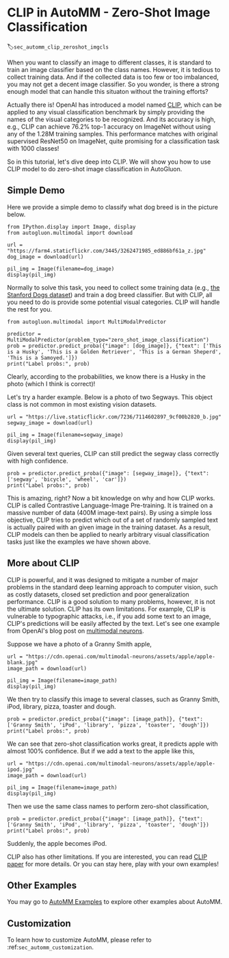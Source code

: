# CLIP in AutoMM - Zero-Shot Image Classification

:label:`sec_automm_clip_zeroshot_imgcls`

When you want to classify an image to different classes, it is standard to train an image classifier based on the class names. However, it is tedious to collect training data. And if the collected data is too few or too imbalanced, you may not get a decent image classifier. So you wonder, is there a strong enough model that can handle this situaton without the training efforts?

Actually there is! OpenAI has introduced a model named [CLIP](https://openai.com/blog/clip/), which can be applied to any visual classification benchmark by simply providing the names of the visual categories to be recognized. And its accuracy is high, e.g., CLIP can achieve 76.2% top-1 accuracy on ImageNet without using any of the 1.28M training samples. This performance matches with original supervised ResNet50 on ImageNet, quite promising for a classification task with 1000 classes!

So in this tutorial, let's dive deep into CLIP. We will show you how to use CLIP model to do zero-shot image classification in AutoGluon.

## Simple Demo

Here we provide a simple demo to classify what dog breed is in the picture below.

```{.python .input}
from IPython.display import Image, display
from autogluon.multimodal import download

url = "https://farm4.staticflickr.com/3445/3262471985_ed886bf61a_z.jpg"
dog_image = download(url)

pil_img = Image(filename=dog_image)
display(pil_img)
```

Normally to solve this task, you need to collect some training data (e.g., [the Stanford Dogs dataset](http://vision.stanford.edu/aditya86/ImageNetDogs/)) and train a dog breed classifier. But with CLIP, all you need to do is provide some potential visual categories. CLIP will handle the rest for you.

```{.python .input}
from autogluon.multimodal import MultiModalPredictor

predictor = MultiModalPredictor(problem_type="zero_shot_image_classification")
prob = predictor.predict_proba({"image": [dog_image]}, {"text": ['This is a Husky', 'This is a Golden Retriever', 'This is a German Sheperd', 'This is a Samoyed.']})
print("Label probs:", prob)
```

Clearly, according to the probabilities, we know there is a Husky in the photo (which I think is correct)!

Let's try a harder example. Below is a photo of two Segways. This object class is not common in most existing vision datasets.

```{.python .input}
url = "https://live.staticflickr.com/7236/7114602897_9cf00b2820_b.jpg"
segway_image = download(url)

pil_img = Image(filename=segway_image)
display(pil_img)
```

Given several text queries, CLIP can still predict the segway class correctly with high confidence.

```{.python .input}
prob = predictor.predict_proba({"image": [segway_image]}, {"text": ['segway', 'bicycle', 'wheel', 'car']})
print("Label probs:", prob)
```

This is amazing, right? Now a bit knowledge on why and how CLIP works. CLIP is called Contrastive Language-Image Pre-training. It is trained on a massive number of data (400M image-text pairs). By using a simple loss objective, CLIP tries to predict which out of a set of randomly sampled text is actually paired with an given image in the training dataset. As a result, CLIP models can then be applied to nearly arbitrary visual classification tasks just like the examples we have shown above.

## More about CLIP

CLIP is powerful, and it was designed to mitigate a number of major problems in the standard deep learning approach to computer vision, such as costly datasets, closed set prediction and poor generalization performance. CLIP is a good solution to many problems, however, it is not the ultimate solution. CLIP has its own limitations. For example, CLIP is vulnerable to typographic attacks, i.e., if you add some text to an image, CLIP's predictions will be easily affected by the text. Let's see one example from OpenAI's blog post on [multimodal neurons](https://openai.com/blog/multimodal-neurons/).

Suppose we have a photo of a Granny Smith apple,

```{.python .input}
url = "https://cdn.openai.com/multimodal-neurons/assets/apple/apple-blank.jpg"
image_path = download(url)

pil_img = Image(filename=image_path)
display(pil_img)
```

We then try to classify this image to several classes, such as Granny Smith, iPod, library, pizza, toaster and dough.

```{.python .input}
prob = predictor.predict_proba({"image": [image_path]}, {"text": ['Granny Smith', 'iPod', 'library', 'pizza', 'toaster', 'dough']})
print("Label probs:", prob)
```

We can see that zero-shot classification works great, it predicts apple with almost 100% confidence. But if we add a text to the apple like this,

```{.python .input}
url = "https://cdn.openai.com/multimodal-neurons/assets/apple/apple-ipod.jpg"
image_path = download(url)

pil_img = Image(filename=image_path)
display(pil_img)
```

Then we use the same class names to perform zero-shot classification,

```{.python .input}
prob = predictor.predict_proba({"image": [image_path]}, {"text": ['Granny Smith', 'iPod', 'library', 'pizza', 'toaster', 'dough']})
print("Label probs:", prob)
```

Suddenly, the apple becomes iPod.

CLIP also has other limitations. If you are interested, you can read [CLIP paper](https://arxiv.org/abs/2103.00020) for more details. Or you can stay here, play with your own examples!

## Other Examples

You may go to [AutoMM Examples](https://github.com/awslabs/autogluon/tree/master/examples/automm) to explore other examples about AutoMM.

## Customization

To learn how to customize AutoMM, please refer to :ref:`sec_automm_customization`.
